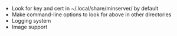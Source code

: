 * Look for key and cert in ~/.local/share/minserver/ by default
* Make command-line options to look for above in other directories
* Logging system
* Image support

